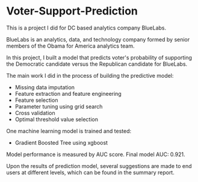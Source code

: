 # Voter-Support-Prediction
This is a project I did for DC based analytics company BlueLabs.

BlueLabs is an analytics, data, and technology company formed by senior members of the Obama for America analytics team. 

In this project, I built a model that predicts voter's probability of supporting the Democratic candidate versus the Republican candidate for BlueLabs.

The main work I did in the process of building the predictive model:
- Missing data imputation
- Feature extraction and feature engineering
- Feature selection
- Parameter tuning using grid search
- Cross validation
- Optimal threshold value selection

One machine learning model is trained and tested:
- Gradient Boosted Tree using xgboost

Model performance is measured by AUC score. Final model AUC: 0.921.

Upon the results of prediction model, several suggestions are made to end users at different levels, which can be found in the summary report.
